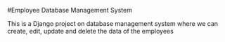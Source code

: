 #Employee Database Management System

This is a Django project on database management system where we can create, edit, update and delete the data of the employees 